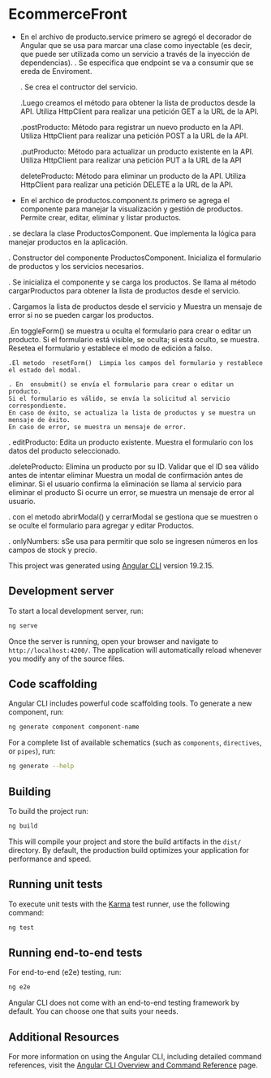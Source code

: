# EcommerceFront

* En el archivo de producto.service primero se agregó el decorador de Angular que se usa para marcar una clase como inyectable 
 (es decir, que puede ser utilizada como un servicio a través de la inyección de dependencias).
   . Se especifica que endpoint se va a consumir que se ereda de Enviroment.
   
   . Se crea el contructor del servicio.
   
   .Luego creamos el método para obtener la lista de productos desde la API.
    Utiliza HttpClient para realizar una petición GET a la URL de la API.
    
    .postProducto: Método para registrar un nuevo producto en la API.
    Utiliza HttpClient para realizar una petición POST a la URL de la API.

    .putProducto:  Método para actualizar un producto existente en la API.
    Utiliza HttpClient para realizar una petición PUT a la URL de la API

    deleteProducto: Método para eliminar un producto de la API.
    Utiliza HttpClient para realizar una petición DELETE a la URL de la API.

* En el archico de productos.component.ts primero se agrega el componente para manejar la visualización y gestión de productos.
 Permite crear, editar, eliminar y listar productos.

. se declara la clase ProductosComponent.
 Que implementa la lógica para manejar productos en la aplicación.

. Constructor del componente ProductosComponent.
 Inicializa el formulario de productos y los servicios necesarios.

 . Se inicializa el componente y se carga los productos.
   Se llama al método cargarProductos para obtener la lista de productos desde el servicio.

   . Cargamos la lista de productos desde el servicio y
   Muestra un mensaje de error si no se pueden cargar los productos.

   .En toggleForm() se muestra u oculta el formulario para crear o editar un producto.
    Si el formulario está visible, se oculta; si está oculto, se muestra.
    Resetea el formulario y establece el modo de edición a falso.

    .El metodo  resetForm()  Limpia los campos del formulario y restablece el estado del modal.

    . En  onsubmit() se envía el formulario para crear o editar un producto.
    Si el formulario es válido, se envía la solicitud al servicio correspondiente.
    En caso de éxito, se actualiza la lista de productos y se muestra un mensaje de éxito.
    En caso de error, se muestra un mensaje de error.

   . editProducto: Edita un producto existente.
   Muestra el formulario con los datos del producto seleccionado.

  .deleteProducto: Elimina un producto por su ID.
  Validar que el ID sea válido antes de intentar eliminar
   Muestra un modal de confirmación antes de eliminar.
   Si el usuario confirma la eliminación
se llama al servicio para eliminar el producto
Si ocurre un error, se muestra un mensaje de error al usuario.

. con el metodo abrirModal() y cerrarModal se gestiona que se muestren o se oculte el formulario para agregar y editar Productos.

. onlyNumbers: sSe usa para permitir que solo se ingresen números en los campos de stock y precio.



This project was generated using [Angular CLI](https://github.com/angular/angular-cli) version 19.2.15.

## Development server

To start a local development server, run:

```bash
ng serve
```

Once the server is running, open your browser and navigate to `http://localhost:4200/`. The application will automatically reload whenever you modify any of the source files.

## Code scaffolding

Angular CLI includes powerful code scaffolding tools. To generate a new component, run:

```bash
ng generate component component-name
```

For a complete list of available schematics (such as `components`, `directives`, or `pipes`), run:

```bash
ng generate --help
```

## Building

To build the project run:

```bash
ng build
```

This will compile your project and store the build artifacts in the `dist/` directory. By default, the production build optimizes your application for performance and speed.

## Running unit tests

To execute unit tests with the [Karma](https://karma-runner.github.io) test runner, use the following command:

```bash
ng test
```

## Running end-to-end tests

For end-to-end (e2e) testing, run:

```bash
ng e2e
```

Angular CLI does not come with an end-to-end testing framework by default. You can choose one that suits your needs.

## Additional Resources

For more information on using the Angular CLI, including detailed command references, visit the [Angular CLI Overview and Command Reference](https://angular.dev/tools/cli) page.



